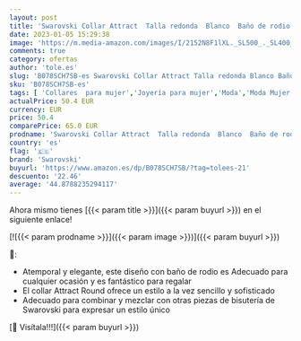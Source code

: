 ```yaml
---
layout: post
title: 'Swarovski Collar Attract  Talla redonda  Blanco  Baño de rodio'
date: 2023-01-05 15:29:38
image: 'https://m.media-amazon.com/images/I/2152N8F1lXL._SL500_._SL400_.jpg'
comments: true
category: ofertas
author: 'tole.es'
slug: 'B078SCH7SB-es Swarovski Collar Attract Talla redonda Blanco Baño de rodio'
sku: 'B078SCH7SB-es'
tags: [ 'Collares  para mujer','Joyería para mujer','Moda','Moda Mujer','swarovski','🇪🇸', ]
actualPrice: 50.4 EUR
currency: EUR
price: 50.4
comparePrice: 65.0 EUR
prodname: 'Swarovski Collar Attract  Talla redonda  Blanco  Baño de rodio'
country: 'es'
flag: '🇪🇸'
brand: 'Swarovski'
buyurl: 'https://www.amazon.es/dp/B078SCH7SB/?tag=tolees-21'
descuento: '22.46'
average: '44.8788235294117'
---
```


Ahora mismo tienes [{{< param title >}}]({{< param buyurl >}}) en el siguiente enlace!

[![{{< param prodname >}}]({{< param image >}})]({{< param buyurl >}})

🔎:

- Atemporal y elegante, este diseño con baño de rodio es Adecuado para cualquier ocasión y es fantástico para regalar
- El collar Attract Round ofrece un estilo a la vez sencillo y sofisticado
- Adecuado para combinar y mezclar con otras piezas de bisutería de Swarovski para expresar un estilo único

[🛒 Visítala!!!]({{< param buyurl >}})
